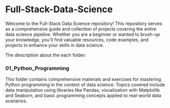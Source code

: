 # Full-Stack-Data-Science
Welcome to the Full-Stack Data Science repository! This repository serves as a comprehensive guide and collection of projects covering the entire data science pipeline. Whether you are a beginner or wanted to brush-up your knowledge, you'll find valuable resources, code examples, and projects to enhance your skills in data science.

The description about the each folder:

### 01_Python_Programming
This folder contains comprehensive materials and exercises for mastering Python programming in the context of data science. Topics covered include data manipulation using libraries like Pandas, visualization with Matplotlib and Seaborn, and basic programming concepts applied to real-world data scenarios.